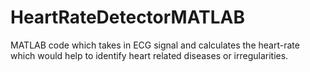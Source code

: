 # HeartRateDetectorMATLAB
MATLAB code which takes in ECG signal and calculates the heart-rate which would help to identify heart related diseases or irregularities.
